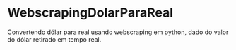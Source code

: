 # WebscrapingDolarParaReal
Convertendo dólar para real usando webscraping em python, dado do valor do dólar retirado em tempo real.
